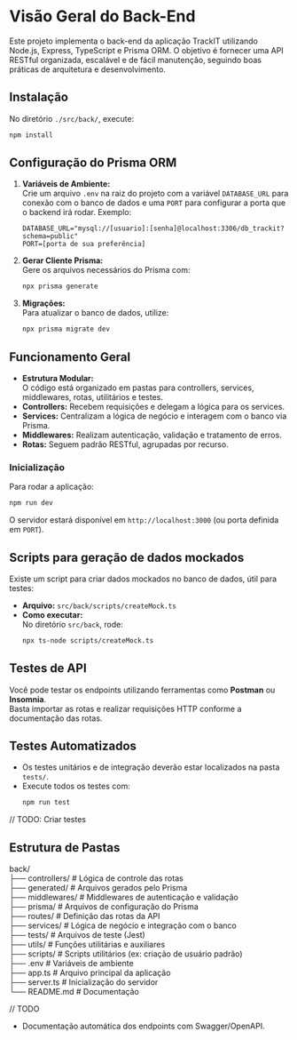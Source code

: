 # Visão Geral do Back-End

Este projeto implementa o back-end da aplicação TrackIT utilizando Node.js, Express, TypeScript e Prisma ORM. O objetivo é fornecer uma API RESTful organizada, escalável e de fácil manutenção, seguindo boas práticas de arquitetura e desenvolvimento.

## Instalação

No diretório `./src/back/`, execute:

```bash
npm install
```

## Configuração do Prisma ORM

1. **Variáveis de Ambiente:**  
   Crie um arquivo `.env` na raiz do projeto com a variável `DATABASE_URL` para conexão com o banco de dados e uma `PORT` para configurar a porta que o backend irá rodar. Exemplo:
   ```
   DATABASE_URL="mysql://[usuario]:[senha]@localhost:3306/db_trackit?schema=public"
   PORT=[porta de sua preferência]
   ```

2. **Gerar Cliente Prisma:**  
   Gere os arquivos necessários do Prisma com:
   ```bash
   npx prisma generate
   ```

3. **Migrações:**  
   Para atualizar o banco de dados, utilize:
   ```bash
   npx prisma migrate dev
   ```

## Funcionamento Geral

- **Estrutura Modular:**  
  O código está organizado em pastas para controllers, services, middlewares, rotas, utilitários e testes.
- **Controllers:** Recebem requisições e delegam a lógica para os services.
- **Services:** Centralizam a lógica de negócio e interagem com o banco via Prisma.
- **Middlewares:** Realizam autenticação, validação e tratamento de erros.
- **Rotas:** Seguem padrão RESTful, agrupadas por recurso.

### Inicialização

Para rodar a aplicação:

```bash
npm run dev
```

O servidor estará disponível em `http://localhost:3000` (ou porta definida em `PORT`).

## Scripts para geração de dados mockados

Existe um script para criar dados mockados no banco de dados, útil para testes:

- **Arquivo:** `src/back/scripts/createMock.ts`
- **Como executar:**  
  No diretório `src/back`, rode:
  ```bash
  npx ts-node scripts/createMock.ts
  ```

## Testes de API

Você pode testar os endpoints utilizando ferramentas como **Postman** ou **Insomnia**.  
Basta importar as rotas e realizar requisições HTTP conforme a documentação das rotas.


## Testes Automatizados

- Os testes unitários e de integração deverão estar localizados na pasta `tests/`.
- Execute todos os testes com:
  ```bash
  npm run test
  ```

// TODO: Criar testes

## Estrutura de Pastas

back/  
├── controllers/ # Lógica de controle das rotas  
├── generated/ # Arquivos gerados pelo Prisma  
├── middlewares/ # Middlewares de autenticação e validação  
├── prisma/ # Arquivos de configuração do Prisma  
├── routes/ # Definição das rotas da API  
├── services/ # Lógica de negócio e integração com o banco  
├── tests/ # Arquivos de teste (Jest)  
├── utils/ # Funções utilitárias e auxiliares  
├── scripts/ # Scripts utilitários (ex: criação de usuário padrão)  
├── .env # Variáveis de ambiente  
├── app.ts # Arquivo principal da aplicação  
├── server.ts # Inicialização do servidor  
└── README.md # Documentação

// TODO
- Documentação automática dos endpoints com Swagger/OpenAPI.

